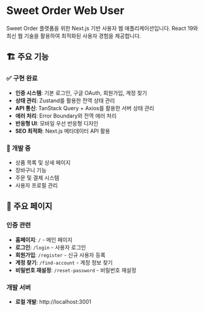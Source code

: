 # Sweet Order Web User

Sweet Order 플랫폼을 위한 Next.js 기반 사용자 웹 애플리케이션입니다. React 19와 최신 웹 기술을 활용하여 최적화된 사용자 경험을 제공합니다.

## 🏗️ 주요 기능

### ✅ 구현 완료

- **인증 시스템**: 기본 로그인, 구글 OAuth, 회원가입, 계정 찾기
- **상태 관리**: Zustand를 활용한 전역 상태 관리
- **API 통신**: TanStack Query + Axios를 활용한 서버 상태 관리
- **에러 처리**: Error Boundary와 전역 에러 처리
- **반응형 UI**: 모바일 우선 반응형 디자인
- **SEO 최적화**: Next.js 메타데이터 API 활용

### 🔄 개발 중

- 상품 목록 및 상세 페이지
- 장바구니 기능
- 주문 및 결제 시스템
- 사용자 프로필 관리

## 🔗 주요 페이지

### 인증 관련
- **홈페이지**: `/` - 메인 페이지
- **로그인**: `/login` - 사용자 로그인
- **회원가입**: `/register` - 신규 사용자 등록
- **계정 찾기**: `/find-account` - 계정 정보 찾기
- **비밀번호 재설정**: `/reset-password` - 비밀번호 재설정

### 개발 서버
- **로컬 개발**: http://localhost:3001
